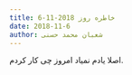 ```yaml
---
title: خاطره روز 2018-11-6
date: 2018-11-6
author: شعبان محمد حسنی
---
```


اصلا یادم نمیاد امروز چی کار کردم.